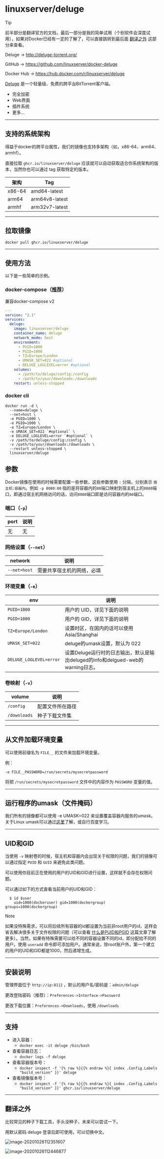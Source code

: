 # linuxserver/deluge

> [!TIP]
>
> 前半部分是翻译官方的文档，最后一部分是我的简单试用（个别软件会深度试用），如果对Docker已经有一定的了解了，可以直接跳转到最后面 [翻译之外](#翻译之外) 这部分来查看。

Deluge → http://deluge-torrent.org/

GitHub → https://github.com/linuxserver/docker-deluge

Docker Hub → https://hub.docker.com/r/linuxserver/deluge

[Deluge](http://deluge-torrent.org/) 是一个轻量级、免费的跨平台BitTorrent客户端。

- 完全加密
- Web界面
- 插件系统
- 更多...

------

## 支持的系统架构

得益于docker的跨平台属性，我们的镜像也支持多架构（如，x86-64、arm64、armhf）。

直接拉取 `ghcr.io/linuxserver/deluge` 应该就可以自动获取适合你系统架构的版本，当然你也可以通过 tag 获取特定的版本。

| 架构   | Tag            |
| ------ | -------------- |
| x86-64 | amd64-latest   |
| arm64  | arm64v8-latest |
| armhf  | arm32v7-latest |


------

## 拉取镜像

```shell
docker pull ghcr.io/linuxserver/deluge
```

------

## 使用方法

以下是一些简单的示例。

### docker-compose（[推荐](general/docker-compose.md)）

兼容docker-compose v2

```yaml
---
version: "2.1"
services:
  deluge:
    image: linuxserver/deluge
    container_name: deluge
    network_mode: host
    environment:
      - PUID=1000
      - PGID=1000
      - TZ=Europe/London
      - UMASK_SET=022 #optional
      - DELUGE_LOGLEVEL=error #optional
    volumes:
      - /path/to/deluge/config:/config
      - /path/to/your/downloads:/downloads
    restart: unless-stopped
```

### docker cli

```shell
docker run -d \
  --name=deluge \
  --net=host \
  -e PUID=1000 \
  -e PGID=1000 \
  -e TZ=Europe/London \
  -e UMASK_SET=022 `#optional` \
  -e DELUGE_LOGLEVEL=error `#optional` \
  -v /path/to/deluge/config:/config \
  -v /path/to/your/downloads:/downloads \
  --restart unless-stopped \
  linuxserver/deluge
```

## 参数

Docker镜像在使用的时候需要配置一些参数，这些参数使用 `:` 分隔，分别表示 `宿主机:容器内`。例如 `-p 8080:80` 指的是将容器内的`80`端口映射到宿主机上的`8080`端口，即通过宿主机网络访问的话，访问`8080`端口即是访问容器内的`80`端口。

### 端口（`-p`）

| port | 说明 |
| ---- | ---- |
| 无   | 无   |

### 网络设置（`--net`）

| network      | 说明                       |
| ------------ | -------------------------- |
| `--net=host` | 需要共享宿主机的网络，必填 |

### 环境变量（`-e`）

| env                     | 说明                                                         |
| ----------------------- | ------------------------------------------------------------ |
| `PUID=1000`             | 用户的 UID，详见下面的说明                                   |
| `PGID=1000`             | 用户的 GID，详见下面的说明                                   |
| `TZ=Europe/London`      | 设置时区，在国内的话可以使用 Asia/Shanghai                   |
| `UMASK_SET=022`         | deluge的umask设置，默认为 022                                |
| `DELUGE_LOGLEVEL=error` | 设置Deluge运行时的日志输出，默认是输出deluged的info和delgued-web的warning日志。 |

### 卷映射（`-v`）

| volume       | 说明             |
| ------------ | ---------------- |
| `/config`    | 配置文件所在路径 |
| `/downloads` | 种子下载文件集   |

------

## 从文件加载环境变量

可以使用前缀名为 `FILE__` 的文件来加载环境变量。

例：

```
-e FILE__PASSWORD=/run/secrets/mysecretpassword
```

将把 `/run/secrets/mysecretpassword` 文件中的内容作为 `PASSWORD` 变量的值。

------

## 运行程序的umask（文件掩码）

我们所有的镜像都可以使用 -e UMASK=022 来设置覆盖容器内服务的umask。关于Linux umask可以通过[这里](https://en.wikipedia.org/wiki/Umask)了解，或自行百度学习。

------

## UID和GID

当使用 `-v` 映射卷的时候，宿主机和容器内会出现关于权限的问题，我们的镜像可以通过指定 `PUID` 和 `GUID` 来避免此类问题。

可以使用你目前正在使用的用户的UID和GID进行设置，这样就不会存在权限问题。

可以通过如下的方式查看当前用户的UID和GID：

```shell
  $ id $user
    uid=1000(dockeruser) gid=1000(dockergroup) groups=1000(dockergroup)
```

> [!NOTE]
>
> 如果没特殊需求，可以将后续所有容器的id都设置为当前非root用户的id，这样会省去解决很多关于文件权限的问题（可以查看 [什么是PUID和PGID](general/understanding-puid-and-pgid.md) 这篇文章了解更多）。当然，如果有特殊需要可以给不同的容器设置不同的id，即分配给不同的用户。使用 `useradd` 命令即可添加用户。通常来说，除root账户外，第一个建立的用户的UID和GID都是1000，然后递增生成。

------

## 安装说明

管理界面位于 `http://ip:8112` ，默认的用户名/密码是：`admin/deluge`

更改登陆密码（推荐）：`Preferences->Interface->Password`

更改下载位置：`Preferences->Downloads`，使用 `/downloads`

------

## 支持

- 进入容器：
  - `docker exec -it deluge /bin/bash`
- 查看容器日志：
  - `docker logs -f deluge`
- 查看容器版本号：
  - `docker inspect -f '{% raw %}{{% endraw %}{ index .Config.Labels "build_version" }}' deluge`
- 查看镜像版本号：
  - `docker inspect -f '{% raw %}{{% endraw %}{ index .Config.Labels "build_version" }}' ghcr.io/linuxserver/deluge`

------

## 翻译之外

比较常见的种子下载工具，手头没种子，未来可以尝试一下。

用默认密码 deluge 登录后即可使用，可以切换中文。

![image-20201026112351607](https://pic.watercalmx.com/pic/image-20201026112351607.png)

![image-20201026112446877](https://pic.watercalmx.com/pic/image-20201026112446877.png)